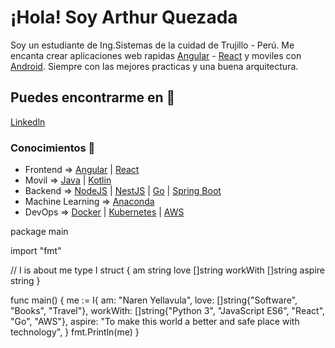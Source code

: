 # ¡Hola! Soy Arthur Quezada
Soy un estudiante de Ing.Sistemas de la cuidad de Trujillo - Perú. Me encanta crear aplicaciones web rapidas [Angular](https://angular.io/) - [React](https://reactjs.org/) y moviles con [Android](https://developer.android.com/studio). Siempre con las mejores practicas y una buena arquitectura.


## Puedes encontrarme en 🚀

[Linkedln](https://www.linkedin.com/in/arthur-quezada/)

### Conocimientos 📖

* Frontend => [Angular](https://angular.io/) | [React](https://reactjs.org/)
* Movil => [Java](https://go.java/?intcmp=gojava-banner-java-com) | [Kotlin](https://kotlinlang.org/) 
* Backend => [NodeJS](https://nodejs.org/es/) | [NestJS](https://nestjs.com/) | [Go](https://pkg.go.dev/?utm_source=godoc) | [Spring Boot](https://spring.io/projects/spring-boot)
* Machine Learning => [Anaconda](https://www.anaconda.com/)
* DevOps => [Docker](https://www.docker.com/) | [Kubernetes](https://kubernetes.io/es/) | [AWS](https://aws.amazon.com/es/?nc2=h_lg) 

package main

import "fmt"

// I is about me
type I struct {
	am       string
	love     []string
	workWith []string
	aspire   string
}

func main() {
	me := I{
		am:       "Naren Yellavula",
		love:     []string{"Software", "Books", "Travel"},
		workWith: []string{"Python 3", "JavaScript ES6", "React", "Go", "AWS"},
		aspire:   "To make this world a better and safe place with technology",
	}
	fmt.Println(me)
}

